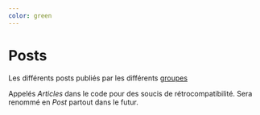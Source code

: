 ```yaml
---
color: green
---
```


# Posts

Les différents posts publiés par les différents [groupes](../groups)

Appelés _Articles_ dans le code pour des soucis de rétrocompatibilité.
Sera renommé en _Post_ partout dans le futur.
